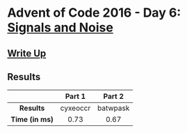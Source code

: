 # Advent of Code 2016 - Day 6: [Signals and Noise](https://adventofcode.com/2016/day/6)

## [Write Up](https://codingap.github.io/advent-of-code/writeups/2016/day06)

## Results

|                  | **Part 1** | **Part 2** |
| :--------------: | :--------: | :--------: |
|   **Results**    | cyxeoccr | batwpask |
| **Time (in ms)** | 0.73 | 0.67 |
